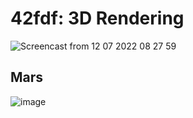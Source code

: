 # 42fdf: 3D Rendering

![Screencast from 12 07 2022 08 27 59](https://user-images.githubusercontent.com/19487247/178423926-575353f0-eeab-4274-a434-a66dc474104f.gif)

## Mars
![image](https://user-images.githubusercontent.com/19487247/178425497-ed2bc53d-ca9f-4ae9-9cf5-96e3c008fff8.png)
